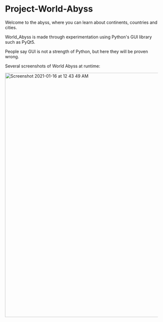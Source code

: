# Project-World-Abyss
Welcome to the abyss, where you can learn about continents, countries and cities. 

World_Abyss is made through experimentation using Python's GUI library such as PyQt5. 

People say GUI is not a strength of Python, but here they will be proven wrong. 

Several screenshots of World Abyss at runtime:

<img width="806" alt="Screenshot 2021-01-16 at 12 43 49 AM" src="https://user-images.githubusercontent.com/57174326/104754306-070cfc80-5794-11eb-80e9-7a074e495626.png">

